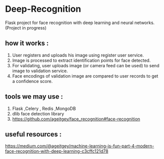 # Deep-Recognition
Flask project for face recognition with deep learning and neural networks.(Project in progress)

## how it works :
1. User registers and uploads his image using register user service.
2. Image is processed to extract identification points for face detected.
3. For validating, user uploads image (or camera feed can be used) to send image to validation service.
4. Face encodings of validation image are compared to user records to get a confidence score.

## tools we may use :
1. Flask ,Celery , Redis ,MongoDB
2. dlib face detection library
3. https://github.com/ageitgey/face_recognition#face-recognition

## useful resources :
https://medium.com/@ageitgey/machine-learning-is-fun-part-4-modern-face-recognition-with-deep-learning-c3cffc121d78




 



